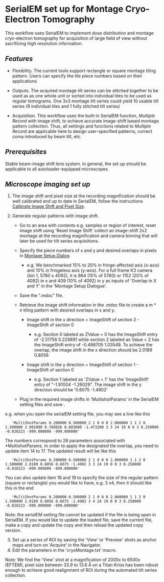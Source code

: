 # SerialEM set up for Montage Cryo-Electron Tomography

This workflow uses SerialEM to implement dose distribution and montage cryo-electron tomography for acquisition of large field of view without sacrificing high resolution information.

## *Features*

- Flexibility. The current tools support rectangle or square montage tiling pattern. Users can specify the tile piece numbers based on their applications

- Outputs. The acquired montage tilt series can be stitched together to be used as as one whole unit or sorted into individual tiles to be used as regular tomograms. One 3x3 montage tilt series could yield 10 usable tilt series (9 individual tiles and 1 fully stitched tilt series) 

- Acquisition. This workflow uses the built-in SerialEM function, *Multiple Record* with image shift, to achieve accurate image-shift based montage pattern collection. Thus, all settings and functions related to *Multiple Record* are applicable here to design user-specified patterns, correct coma introduced by beam tilt, etc.

## *Prerequisites*

Stable beam-image shift lens system. In general, the set up should be applicable to all autoloader-equipped microscopes. 

## ***Microscope imaging set up***

1. The image shift and pixel size at the recording magnification should be well calibrated and up to date in SerialEM, follow the instructions [Calibrate Image Shift and Pixel Size](https://bio3d.colorado.edu/SerialEM/hlp/html/setting_up_serialem.htm#setup_pixelsize).

2. Generate regular patterns with image shift.

   - Go to an area with contents e.g. samples or region of interest, reset image shift using 'Reset Image Shift' collect an image-shift 2x2 montage at the recording magnification and camera binning that will later be used for tilt series acquisitions. 

   - Specify the piece numbers of x and y and desired overlaps in pixels in [Montage Setup Dialog](https://bio3d.colorado.edu/SerialEM/hlp/html/hidd_montagesetup.htm).
     - e.g. We benchmarked 15% to 20% in fringe-affected axis (x-axis) and 10% in fringeless axis (y-axis). For a full frame K3 camera (bin 1, 5760 x 4092), it is 864 (15% of 5760) or 1152 (20% of 4092) in x and 409 (10% of 4092) in y as inputs of 'Overlap in X and Y' in the 'Montage Setup Dialogue'. 
   - Save the ".mdoc" file.
   - Retrieve the image shift information in the .mdoc file to create a m * n tiling pattern with desired overlaps in x and y.
     - Image shift in the x direction = ImageShift of section 2 - ImageShift of section 0   
       - e.g. Section 0 labeled as ZValue = 0 has the ImageShift entry of -2.51756 0.229891 while section 2 labeled as Value = 2 has the ImageShift entry of -0.498705 1.03549. To achieve the overlap, the image shift in the x direction should be 2.0189 0.8056

     - Image shift in the y direction = ImageShift of section 1 - ImageShift of section 0
         
       - e.g. Section 1 labeled as 'ZValue = 1' has the 'ImageShift' entry of "-1.91004 -1.26029". The image shift in the y direction should be '0.6075 -1.4902'
       
   - Plug in the required image shifts in 'MultishotParams' in the SerialEM setting files and save . 
     
e.g. when you open the serialEM setting file, you may see a line like this 

       'MultiShotParams 0.200000 0.500000 2 1 0 0 0 2.000000 1 1 2 0 1.500000 2.001000 0.768026 0.603000 -1.473200 3 3 24 19 0 0 3 0.250000 -0.020223 -999.000000 -999.000000'
              
The numbers correspond to 28 parameters associated with *MultishotParams. In order to apply the designated tile overlap, you need to update item 14 to 17. The updated result will be like this

       'MultiShotParams 0.200000 0.500000 2 1 0 0 0 2.000000 1 1 2 0 1.500000 2.0189 0.8056 0.6075 -1.4902 3 3 24 19 0 0 3 0.250000 -0.020223 -999.000000 -999.000000'

You can also update item 18 and 19 to specify the size of the regular pattern (square or rectangle) you would like to have, e.g. 3 x4, then it should like this in the end

       'MultiShotParams 0.200000 0.500000 2 1 0 0 0 2.000000 1 1 2 0 1.500000 2.0189 0.8056 0.6075 -1.4902 3 4 24 19 0 0 3 0.250000 -0.020223 -999.000000 -999.000000'

Note: the serialEM setting file cannot be updated if the file is being open in SerialEM. If you would like to update the loaded file, save the current file, make a copy and update the copy and then reload the updated copy version.

3. Set up a series of ROI by saving the 'View' or 'Preview' shots as anchor maps and turn on 'Acquire' in the Navigator.
4. Edit the parameters in the 'cryoMontage.txt' macro.

Note: We find the 'View' shot at a magnification of 2000x to 6500x (EFTEM), pixel size between 33.9 to 13.6 Å on a Titan Krios has been robust enough to achieve good realignment of ROI during the automated tilt series collection. 




